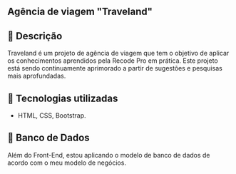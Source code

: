 ## Agência de viagem "Traveland"


## :memo: Descrição

Traveland é um projeto de agência de viagem que tem o objetivo de aplicar os conhecimentos aprendidos pela Recode Pro em prática. Este projeto está sendo continuamente aprimorado a partir de sugestões e pesquisas mais aprofundadas.

## :wrench: Tecnologias utilizadas
* HTML, CSS, Bootstrap.


## :memo: Banco de Dados

Além do Front-End, estou aplicando o modelo de banco de dados de acordo com o meu modelo de negócios. 


